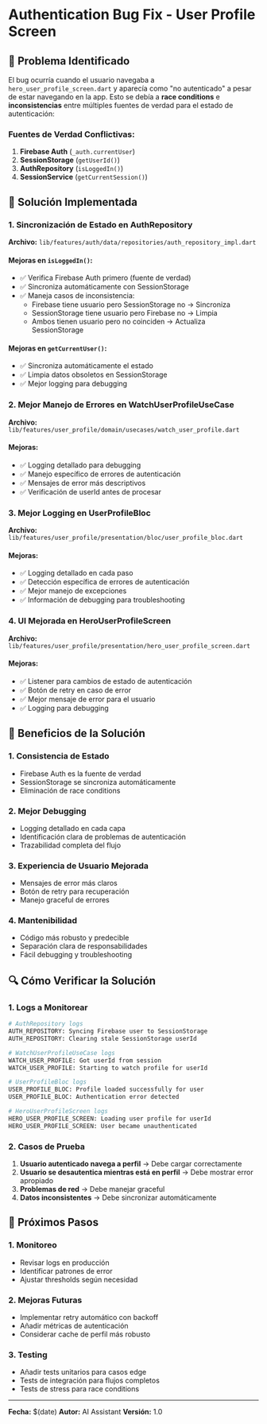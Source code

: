 # Authentication Bug Fix - User Profile Screen

## 🐛 **Problema Identificado**

El bug ocurría cuando el usuario navegaba a `hero_user_profile_screen.dart` y aparecía como "no autenticado" a pesar de estar navegando en la app. Esto se debía a **race conditions** e **inconsistencias** entre múltiples fuentes de verdad para el estado de autenticación:

### Fuentes de Verdad Conflictivas:

1. **Firebase Auth** (`_auth.currentUser`)
2. **SessionStorage** (`getUserId()`)
3. **AuthRepository** (`isLoggedIn()`)
4. **SessionService** (`getCurrentSession()`)

## 🔧 **Solución Implementada**

### 1. **Sincronización de Estado en AuthRepository**

**Archivo:** `lib/features/auth/data/repositories/auth_repository_impl.dart`

#### Mejoras en `isLoggedIn()`:

- ✅ Verifica Firebase Auth primero (fuente de verdad)
- ✅ Sincroniza automáticamente con SessionStorage
- ✅ Maneja casos de inconsistencia:
  - Firebase tiene usuario pero SessionStorage no → Sincroniza
  - SessionStorage tiene usuario pero Firebase no → Limpia
  - Ambos tienen usuario pero no coinciden → Actualiza SessionStorage

#### Mejoras en `getCurrentUser()`:

- ✅ Sincroniza automáticamente el estado
- ✅ Limpia datos obsoletos en SessionStorage
- ✅ Mejor logging para debugging

### 2. **Mejor Manejo de Errores en WatchUserProfileUseCase**

**Archivo:** `lib/features/user_profile/domain/usecases/watch_user_profile.dart`

#### Mejoras:

- ✅ Logging detallado para debugging
- ✅ Manejo específico de errores de autenticación
- ✅ Mensajes de error más descriptivos
- ✅ Verificación de userId antes de procesar

### 3. **Mejor Logging en UserProfileBloc**

**Archivo:** `lib/features/user_profile/presentation/bloc/user_profile_bloc.dart`

#### Mejoras:

- ✅ Logging detallado en cada paso
- ✅ Detección específica de errores de autenticación
- ✅ Mejor manejo de excepciones
- ✅ Información de debugging para troubleshooting

### 4. **UI Mejorada en HeroUserProfileScreen**

**Archivo:** `lib/features/user_profile/presentation/hero_user_profile_screen.dart`

#### Mejoras:

- ✅ Listener para cambios de estado de autenticación
- ✅ Botón de retry en caso de error
- ✅ Mejor mensaje de error para el usuario
- ✅ Logging para debugging

## 🎯 **Beneficios de la Solución**

### 1. **Consistencia de Estado**

- Firebase Auth es la fuente de verdad
- SessionStorage se sincroniza automáticamente
- Eliminación de race conditions

### 2. **Mejor Debugging**

- Logging detallado en cada capa
- Identificación clara de problemas de autenticación
- Trazabilidad completa del flujo

### 3. **Experiencia de Usuario Mejorada**

- Mensajes de error más claros
- Botón de retry para recuperación
- Manejo graceful de errores

### 4. **Mantenibilidad**

- Código más robusto y predecible
- Separación clara de responsabilidades
- Fácil debugging y troubleshooting

## 🔍 **Cómo Verificar la Solución**

### 1. **Logs a Monitorear**

```bash
# AuthRepository logs
AUTH_REPOSITORY: Syncing Firebase user to SessionStorage
AUTH_REPOSITORY: Clearing stale SessionStorage userId

# WatchUserProfileUseCase logs
WATCH_USER_PROFILE: Got userId from session
WATCH_USER_PROFILE: Starting to watch profile for userId

# UserProfileBloc logs
USER_PROFILE_BLOC: Profile loaded successfully for user
USER_PROFILE_BLOC: Authentication error detected

# HeroUserProfileScreen logs
HERO_USER_PROFILE_SCREEN: Loading user profile for userId
HERO_USER_PROFILE_SCREEN: User became unauthenticated
```

### 2. **Casos de Prueba**

1. **Usuario autenticado navega a perfil** → Debe cargar correctamente
2. **Usuario se desautentica mientras está en perfil** → Debe mostrar error apropiado
3. **Problemas de red** → Debe manejar graceful
4. **Datos inconsistentes** → Debe sincronizar automáticamente

## 🚀 **Próximos Pasos**

### 1. **Monitoreo**

- Revisar logs en producción
- Identificar patrones de error
- Ajustar thresholds según necesidad

### 2. **Mejoras Futuras**

- Implementar retry automático con backoff
- Añadir métricas de autenticación
- Considerar cache de perfil más robusto

### 3. **Testing**

- Añadir tests unitarios para casos edge
- Tests de integración para flujos completos
- Tests de stress para race conditions

---

**Fecha:** $(date)
**Autor:** AI Assistant
**Versión:** 1.0
